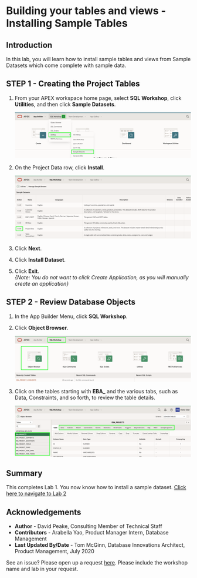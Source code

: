 # Building your tables and views - Installing Sample Tables

## Introduction
In this lab, you will learn how to install sample tables and views from Sample Datasets which come complete with sample data.

## **STEP 1** - Creating the Project Tables

1.  From your APEX workspace home page, select **SQL Workshop**, click **Utilities**, and then click **Sample Datasets**.  

    ![](images/go-sample-ds.png " ")

2. On the Project Data row, click **Install**.

    ![](images/install-projects.png " ")

3. Click **Next**.
4. Click **Install Dataset**.
5. Click **Exit**.    
    *{Note: You do not want to click _Create Application_, as you will manually create an application}*

## **STEP 2** - Review Database Objects

1. In the App Builder Menu, click **SQL Workshop**.
2. Click **Object Browser**.  

    ![](images/go-object-browser.png " ")

3. Click on the tables starting with **EBA_** and the various tabs, such as Data, Constraints, and so forth, to review the table details.  

    ![](images/review-tables.png " ")

## **Summary**

This completes Lab 1. You now know how to install a sample dataset. [Click here to navigate to Lab 2](?lab=lab-2-creating-application)

## **Acknowledgements**

 - **Author** -  David Peake, Consulting Member of Technical Staff
 - **Contributors** - Arabella Yao, Product Manager Intern, Database Management
 - **Last Updated By/Date** - Tom McGinn, Database Innovations Architect, Product Management, July 2020

See an issue? Please open up a request [here](https://github.com/oracle/learning-library/issues). Please include the workshop name and lab in your request.
